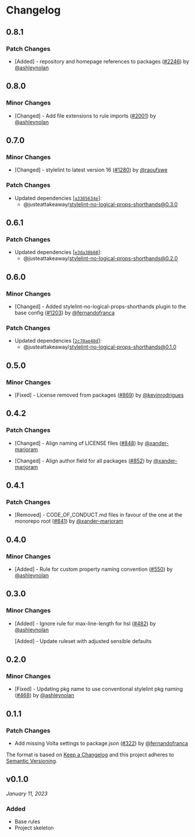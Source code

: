 # Changelog

## 0.8.1

### Patch Changes

- [Added] - repository and homepage references to packages ([#2246](https://github.com/justeattakeaway/pie/pull/2246)) by [@ashleynolan](https://github.com/ashleynolan)

## 0.8.0

### Minor Changes

- [Changed] - Add file extensions to rule imports ([#2001](https://github.com/justeattakeaway/pie/pull/2001)) by [@ashleynolan](https://github.com/ashleynolan)

## 0.7.0

### Minor Changes

- [Changed] - stylelint to latest version 16 ([#1280](https://github.com/justeattakeaway/pie/pull/1280)) by [@raoufswe](https://github.com/raoufswe)

### Patch Changes

- Updated dependencies [[`a3305634e`](https://github.com/justeattakeaway/pie/commit/a3305634e069e32415bc8fb89e03a85a384560ea)]:
  - @justeattakeaway/stylelint-no-logical-props-shorthands@0.3.0

## 0.6.1

### Patch Changes

- Updated dependencies [[`e3da38b60`](https://github.com/justeattakeaway/pie/commit/e3da38b60c5074da5422115ad16116a7413227f1)]:
  - @justeattakeaway/stylelint-no-logical-props-shorthands@0.2.0

## 0.6.0

### Minor Changes

- [Changed] - Added stylelint-no-logical-props-shorthands plugin to the base config ([#1203](https://github.com/justeattakeaway/pie/pull/1203)) by [@fernandofranca](https://github.com/fernandofranca)

### Patch Changes

- Updated dependencies [[`2c70ae48d`](https://github.com/justeattakeaway/pie/commit/2c70ae48d97d9bfce3f704a1912c4343dfebe004)]:
  - @justeattakeaway/stylelint-no-logical-props-shorthands@0.1.0

## 0.5.0

### Minor Changes

- [Fixed] - License removed from packages ([#869](https://github.com/justeattakeaway/pie/pull/869)) by [@kevinrodrigues](https://github.com/kevinrodrigues)

## 0.4.2

### Patch Changes

- [Changed] - Align naming of LICENSE files ([#848](https://github.com/justeattakeaway/pie/pull/848)) by [@xander-marjoram](https://github.com/xander-marjoram)

- [Changed] - Align author field for all packages ([#852](https://github.com/justeattakeaway/pie/pull/852)) by [@xander-marjoram](https://github.com/xander-marjoram)

## 0.4.1

### Patch Changes

- [Removed] - CODE_OF_CONDUCT.md files in favour of the one at the monorepo root ([#841](https://github.com/justeattakeaway/pie/pull/841)) by [@xander-marjoram](https://github.com/xander-marjoram)

## 0.4.0

### Minor Changes

- [Added] - Rule for custom property naming convention ([#550](https://github.com/justeattakeaway/pie/pull/550)) by [@ashleynolan](https://github.com/ashleynolan)

## 0.3.0

### Minor Changes

- [Added] - Ignore rule for max-line-length for hsl ([#482](https://github.com/justeattakeaway/pie/pull/482)) by [@ashleynolan](https://github.com/ashleynolan)

  [Added] - Update ruleset with adjusted sensible defaults

## 0.2.0

### Minor Changes

- [Fixed] - Updating pkg name to use conventional stylelint pkg naming ([#468](https://github.com/justeattakeaway/pie/pull/468)) by [@ashleynolan](https://github.com/ashleynolan)

## 0.1.1

### Patch Changes

- Add missing Volta settings to package.json ([#322](https://github.com/justeattakeaway/pie/pull/322)) by [@fernandofranca](https://github.com/fernandofranca)

The format is based on [Keep a Changelog](http://keepachangelog.com/en/1.0.0/)
and this project adheres to [Semantic Versioning](http://semver.org/spec/v2.0.0.html).

## v0.1.0

_January 11, 2023_

### Added

- Base rules
- Project skeleton
